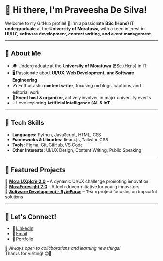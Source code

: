 # 👋 Hi there, I'm Praveesha De Silva!

Welcome to my GitHub profile! 🚀 I'm a passionate **BSc.(Hons) IT undergraduate** at the **University of Moratuwa**, with a keen interest in **UI/UX, software development, content writing, and event management**.

---

## 🌟 About Me
- 🎓 Undergraduate at the **University of Moratuwa** (BSc.(Hons) in IT)
- 🖥️ Passionate about **UI/UX, Web Development, and Software Engineering**
- ✍️ Enthusiastic **content writer**, focusing on blogs, captions, and editorial work
- 🎤 **Event host & organizer**, actively involved in major university events
- 💡 Love exploring **Artificial Intelligence (AI) & IoT**

---

## 🔧 Tech Skills
- **Languages:** Python, JavaScript, HTML, CSS
- **Frameworks & Libraries:** React.js, Tailwind CSS
- **Tools:** Figma, Git, GitHub, VS Code
- **Other Interests:** UI/UX Design, Content Writing, Public Speaking

---

## 📌 Featured Projects
🔹 **[Mora UXplore 2.0](#)** – A dynamic UI/UX challenge promoting innovation  
🔹 **[MoraForesight 2.0](#)** – A tech-driven initiative for young innovators  
🔹 **[Software Development - ByteForce](#)** – Team project focusing on impactful solutions  

---

## 📢 Let's Connect!
- 💼 [LinkedIn](#)  
- 📧 [Email](#)  
- 📝 [Portfolio](#)  

🌟 *Always open to collaborations and learning new things!*  
Thanks for visiting! 😊🚀
